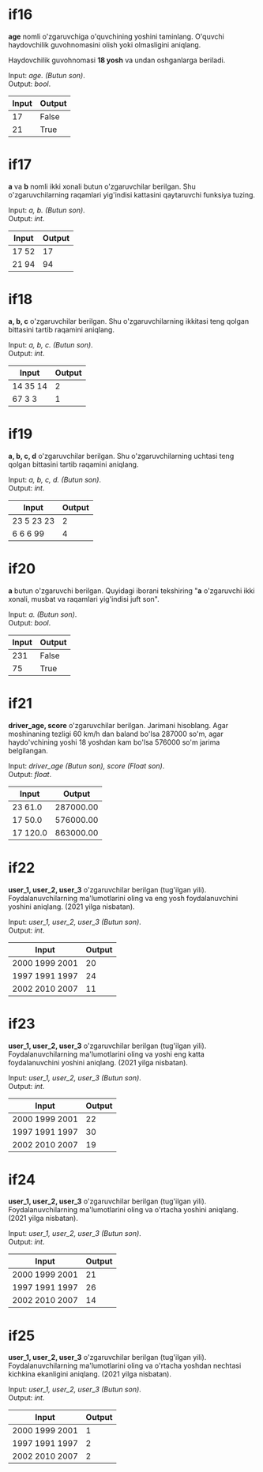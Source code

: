 # if16

**age** nomli o'zgaruvchiga o'quvchining yoshini taminlang. O'quvchi haydovchilik guvohnomasini olish yoki olmasligini aniqlang.

Haydovchilik guvohnomasi  **18 yosh** va undan oshganlarga beriladi.

Input: *age. (Butun son)*.\
Output: *bool*.

|   Input   |   Output    |
|---------------|-----------------|
|17             |False            |
|21             |True             |

# if17

**a** va **b** nomli ikki xonali butun o'zgaruvchilar berilgan. Shu o'zgaruvchilarning raqamlari yig'indisi kattasini qaytaruvchi funksiya tuzing.

Input: *a, b. (Butun son)*.\
Output: *int*.

|   Input   |   Output    |
|----------------|-----------------|
|17    52       |17               |
|21    94       |94               |

# if18

**a, b, c** o'zgaruvchilar berilgan. Shu o'zgaruvchilarning ikkitasi teng qolgan bittasini tartib raqamini aniqlang.

Input: *a, b, c. (Butun son)*.\
Output: *int*.

|   Input   |   Output    |
|----------------|-----------------|
|14   35   14   |2               |
|67   3    3    |1               |

# if19

**a, b, c, d** o'zgaruvchilar berilgan. Shu o'zgaruvchilarning uchtasi teng qolgan bittasini tartib raqamini aniqlang.

Input: *a, b, c, d. (Butun son)*.\
Output: *int*.

|   Input   |   Output    |
|-----------------|-----------------|
|23   5   23   23|2                |
|6    6   6    99|4                |

# if20

**a** butun o'zgaruvchi berilgan. Quyidagi iborani tekshiring "**a** o'zgaruvchi ikki xonali, musbat va raqamlari yig'indisi juft son".

Input: *a. (Butun son)*.\
Output: *bool*.

|   Input   |   Output    |
|---------------|----------------|
|231            |False           |
|75             |True            |

# if21

**driver_age, score** o'zgaruvchilar berilgan. Jarimani hisoblang. Agar moshinaning tezligi 60 km/h dan baland bo'lsa 287000 so'm, agar haydo'vchining yoshi 18 yoshdan kam bo'lsa 576000 so'm jarima belgilangan. 

Input: *driver_age (Butun son), score (Float son)*.\
Output: *float*.

|   Input   |   Output    |
|---------------|----------------|
|23     61.0    |287000.00       |
|17     50.0    |576000.00       |
|17     120.0   |863000.00       |

# if22

**user_1, user_2, user_3** o'zgaruvchilar berilgan (tug'ilgan yili). Foydalanuvchilarning ma'lumotlarini oling va eng yosh foydalanuvchini yoshini aniqlang. (2021 yilga nisbatan).

Input: *user_1, user_2, user_3 (Butun son)*.\
Output: *int*.

|   Input   |   Output    |
|---------------|----------------|
|2000  1999   2001|20            |
|1997  1991   1997|24            |
|2002  2010   2007|11            |

# if23

**user_1, user_2, user_3** o'zgaruvchilar berilgan (tug'ilgan yili). Foydalanuvchilarning ma'lumotlarini oling va yoshi eng katta foydalanuvchini yoshini aniqlang. (2021 yilga nisbatan).

Input: *user_1, user_2, user_3 (Butun son)*.\
Output: *int*.

|   Input   |   Output    |
|---------------|----------------|
|2000  1999   2001|22            |
|1997  1991   1997|30            |
|2002  2010   2007|19            |

# if24

**user_1, user_2, user_3** o'zgaruvchilar berilgan (tug'ilgan yili). Foydalanuvchilarning ma'lumotlarini oling va o'rtacha yoshini aniqlang. (2021 yilga nisbatan).

Input: *user_1, user_2, user_3 (Butun son)*.\
Output: *int*.

|   Input   |   Output    |
|---------------|----------------|
|2000  1999   2001|21         |
|1997  1991   1997|26         |
|2002  2010   2007|14          |

# if25

**user_1, user_2, user_3** o'zgaruvchilar berilgan (tug'ilgan yili). Foydalanuvchilarning ma'lumotlarini oling va o'rtacha yoshdan nechtasi kichkina ekanligini aniqlang. (2021 yilga nisbatan).

Input: *user_1, user_2, user_3 (Butun son)*.\
Output: *int*.

|   Input   |   Output    |
|---------------|----------------|
|2000  1999   2001|1             |
|1997  1991   1997|2             |
|2002  2010   2007|2             |
